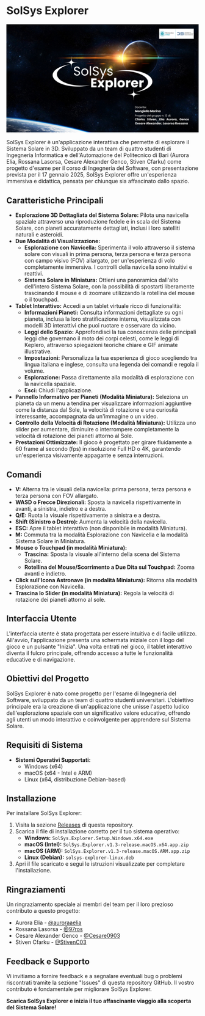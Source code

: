 # SolSys Explorer

![Screenshot di SolSys Explorer](solarsystem/Assets/SolSysPresent.png)

SolSys Explorer è un'applicazione interattiva che permette di esplorare il Sistema Solare in 3D. Sviluppato da un team di quattro studenti di Ingegneria Informatica e dell'Automazione del Politecnico di Bari (Aurora Elia, Rossana Lasorsa, Cesare Alexander Genco, Stiven Cfarku) come progetto d'esame per il corso di Ingegneria del Software, con presentazione prevista per il 17 gennaio 2025, SolSys Explorer offre un'esperienza immersiva e didattica, pensata per chiunque sia affascinato dallo spazio.

## Caratteristiche Principali

*   **Esplorazione 3D Dettagliata del Sistema Solare:**  Pilota una navicella spaziale attraverso una riproduzione fedele e in scala del Sistema Solare, con pianeti accuratamente dettagliati, inclusi i loro satelliti naturali e asteroidi.
*   **Due Modalità di Visualizzazione:**
    *   **Esplorazione con Navicella:**  Sperimenta il volo attraverso il sistema solare con visuali in prima persona, terza persona e terza persona con campo visivo (FOV) allargato, per un'esperienza di volo completamente immersiva. I controlli della navicella sono intuitivi e reattivi.
    *   **Sistema Solare in Miniatura:** Ottieni una panoramica dall'alto dell'intero Sistema Solare, con la possibilità di spostarti liberamente trascinando il mouse e di zoomare utilizzando la rotellina del mouse o il touchpad.
*   **Tablet Interattivo:** Accedi a un tablet virtuale ricco di funzionalità:
    *   **Informazioni Pianeti:**  Consulta informazioni dettagliate su ogni pianeta, inclusa la loro stratificazione interna, visualizzata con modelli 3D interattivi che puoi ruotare e osservare da vicino.
    *   **Leggi dello Spazio:** Approfondisci la tua conoscenza delle principali leggi che governano il moto dei corpi celesti, come le leggi di Keplero, attraverso spiegazioni teoriche chiare e GIF animate illustrative.
    *   **Impostazioni:** Personalizza la tua esperienza di gioco scegliendo tra lingua italiana e inglese, consulta una legenda dei comandi e regola il volume.
    *   **Esplorazione:**  Passa direttamente alla modalità di esplorazione con la navicella spaziale.
    *   **Esci:**  Chiudi l'applicazione.
*   **Pannello Informativo per Pianeti (Modalità Miniatura):** Seleziona un pianeta da un menu a tendina per visualizzare informazioni aggiuntive come la distanza dal Sole, la velocità di rotazione e una curiosità interessante, accompagnata da un'immagine o un video.
*   **Controllo della Velocità di Rotazione (Modalità Miniatura):** Utilizza uno slider per aumentare, diminuire o interrompere completamente la velocità di rotazione dei pianeti attorno al Sole.
*   **Prestazioni Ottimizzate:** Il gioco è progettato per girare fluidamente a 60 frame al secondo (fps) in risoluzione Full HD o 4K, garantendo un'esperienza visivamente appagante e senza interruzioni.

## Comandi

*   **V:** Alterna tra le visuali della navicella: prima persona, terza persona e terza persona con FOV allargato.
*   **WASD o Frecce Direzionali:** Sposta la navicella rispettivamente in avanti, a sinistra, indietro e a destra.
*   **Q/E:** Ruota la visuale rispettivamente a sinistra e a destra.
*   **Shift (Sinistro o Destro):** Aumenta la velocità della navicella.
*   **ESC:** Apre il tablet interattivo (non disponibile in modalità Miniatura).
*   **M:** Commuta tra la modalità Esplorazione con Navicella e la modalità Sistema Solare in Miniatura.
*   **Mouse o Touchpad (in modalità Miniatura):**
    *   **Trascina:** Sposta la visuale all'interno della scena del Sistema Solare.
    *   **Rotellina del Mouse/Scorrimento a Due Dita sul Touchpad:** Zooma avanti e indietro.
*   **Click sull'Icona Astronave (in modalità Miniatura):**  Ritorna alla modalità Esplorazione con Navicella.
*   **Trascina lo Slider (in modalità Miniatura):** Regola la velocità di rotazione dei pianeti attorno al sole.

## Interfaccia Utente

L'interfaccia utente è stata progettata per essere intuitiva e di facile utilizzo. All'avvio, l'applicazione presenta una schermata iniziale con il logo del gioco e un pulsante "Inizia". Una volta entrati nel gioco, il tablet interattivo diventa il fulcro principale, offrendo accesso a tutte le funzionalità educative e di navigazione.

## Obiettivi del Progetto

SolSys Explorer è nato come progetto per l'esame di Ingegneria del Software, sviluppato da un team di quattro studenti universitari. L'obiettivo principale era la creazione di un'applicazione che unisse l'aspetto ludico dell'esplorazione spaziale con un significativo valore educativo, offrendo agli utenti un modo interattivo e coinvolgente per apprendere sul Sistema Solare.

## Requisiti di Sistema

*   **Sistemi Operativi Supportati:**
    *   Windows (x64)
    *   macOS (x64 - Intel e ARM)
    *   Linux (x64, distribuzione Debian-based)

## Installazione

Per installare SolSys Explorer:

1. Visita la sezione [Releases](https://github.com/97ros/solarsystem_new/releases) di questa repository.
2. Scarica il file di installazione corretto per il tuo sistema operativo:
    *   **Windows:** `SolSys.Explorer.Setup.Windows.x64.exe`
    *   **macOS (Intel):** `SolSys.Explorer.v1.3-release.macOS.x64.app.zip`
    *   **macOS (ARM):** `SolSys.Explorer.v1.3-release.macOS.ARM.app.zip`
    *   **Linux (Debian):** `solsys-explorer-linux.deb`
3. Apri il file scaricato e segui le istruzioni visualizzate per completare l'installazione.

## Ringraziamenti

Un ringraziamento speciale ai membri del team per il loro prezioso contributo a questo progetto:

*   Aurora Elia - [@auroraaelia](https://github.com/auroraaelia)
*   Rossana Lasorsa - [@97ros](https://github.com/97ros)
*   Cesare Alexander Genco - [@Cesare0903](https://github.com/Cesare0903)
*   Stiven Cfarku - [@StivenC03](https://github.com/StivenC03)

## Feedback e Supporto

Vi invitiamo a fornire feedback e a segnalare eventuali bug o problemi riscontrati tramite la sezione "Issues" di questa repository GitHub. Il vostro contributo è fondamentale per migliorare SolSys Explorer.

**Scarica SolSys Explorer e inizia il tuo affascinante viaggio alla scoperta del Sistema Solare!**
